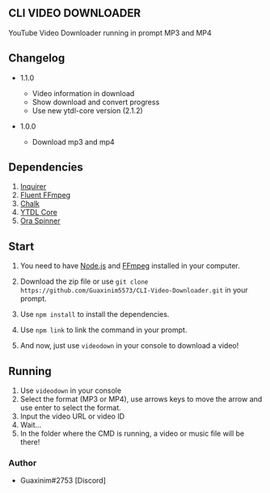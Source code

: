 ## CLI VIDEO DOWNLOADER

YouTube Video Downloader running in prompt
MP3 and MP4

## Changelog

- 1.1.0
	- Video information in download
	- Show download and convert progress
	- Use new ytdl-core version (2.1.2)

- 1.0.0
	- Download mp3 and mp4

##   Dependencies

 1. [Inquirer](https://www.npmjs.com/package/inquirer)
 2. [Fluent FFmpeg](https://www.npmjs.com/package/fluent-ffmpeg)
 3. [Chalk](https://www.npmjs.com/package/chalk)
 4. [YTDL Core](https://www.npmjs.com/package/ytdl-core)
 5. [Ora Spinner](https://www.npmjs.com/package/ora)

## Start

 1. You need to have [Node.js](https://nodejs.org) and [FFmpeg](https://ffmpeg.org) installed in your computer. 

 2. Download the zip file or use `git clone https://github.com/Guaxinim5573/CLI-Video-Downloader.git` in your prompt.
 3. Use `npm install` to install the dependencies.
4. Use `npm link` to link the command in your prompt.
5. And now, just use `videodown` in your console to download a video!

## Running

1. Use `videodown` in your console
2. Select the format (MP3 or MP4), use arrows keys to move the arrow and use enter to select the format.
3. Input the video URL or video ID 
4. Wait...
5. In the folder where the CMD is running, a video or music file will be there!

### Author

 - Guaxinim#2753 [Discord]